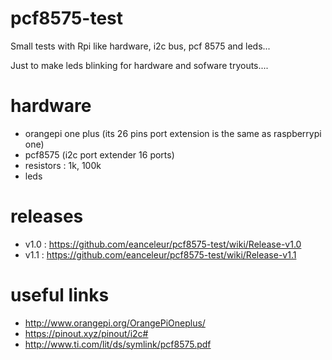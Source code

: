 # pcf8575-test
Small tests with Rpi like hardware, i2c bus, pcf 8575 and leds...

Just to make leds blinking for hardware and sofware tryouts....


# hardware
* orangepi one plus
  (its 26 pins port extension is the same as raspberrypi one)
* pcf8575 (i2c port extender 16 ports)
* resistors : 1k, 100k
* leds

# releases
* v1.0 : https://github.com/eanceleur/pcf8575-test/wiki/Release-v1.0
* v1.1 : https://github.com/eanceleur/pcf8575-test/wiki/Release-v1.1


# useful links
* http://www.orangepi.org/OrangePiOneplus/
* https://pinout.xyz/pinout/i2c#
* http://www.ti.com/lit/ds/symlink/pcf8575.pdf
